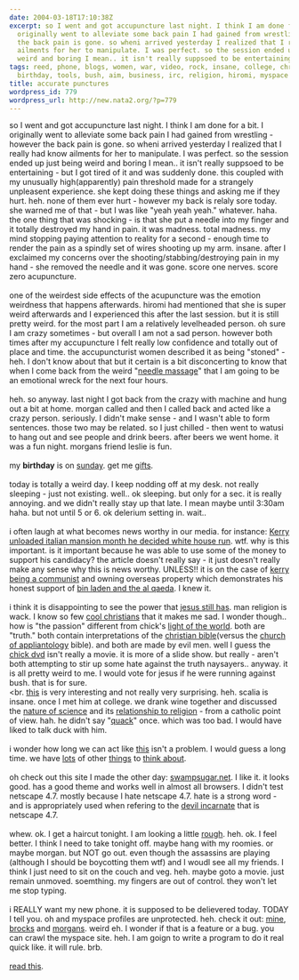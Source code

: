 ```yaml
---
date: 2004-03-18T17:10:38Z
excerpt: so I went and got accupuncture last night. I think I am done for a bit. I
  originally went to alleviate some back pain I had gained from wrestling - however
  the back pain is gone. so wheni arrived yesterday I realized that I really had know
  ailments for her to manipulate. I was perfect. so the session ended up just being
  weird and boring I mean.. it isn't really suppsoed to be entertaining - but ...
tags: reed, phone, blogs, women, war, video, rock, insane, college, chris, coding,
  birthday, tools, bush, aim, business, irc, religion, hiromi, myspace
title: accurate punctures
wordpress_id: 779
wordpress_url: http://new.nata2.org/?p=779
---
```


so I went and got accupuncture last night. I think I am done for a bit. I originally went to alleviate some back pain I had gained from wrestling - however the back pain is gone. so wheni arrived yesterday I realized that I really had know ailments for her to manipulate. I was perfect. so the session ended up just being weird and boring I mean.. it isn't really suppsoed to be entertaining - but I got tired of it and was suddenly done. this coupled with my unusually high(apparently) pain threshold made for a strangely unpleasent experience. she kept doing these things and asking me if they hurt. heh. none of them ever hurt - however my back is relaly sore today. she warned me of that - but I was like "yeah yeah yeah." whatever. haha. the one thing that was shocking - is that she put a needle into my finger and it totally destroyed my hand in pain. it was madness. total madness. my mind stopping paying attention to reality for a second - enough time to render the pain as a spindly set of wires shooting up my arm. insane. after I exclaimed my concerns over the shooting/stabbing/destroying pain in my hand - she removed the needle and it was gone. score one nerves. score zero acupuncture. <br/><br/>one of the weirdest side effects of the acupuncture was the emotion weirdness that happens afterwards. hiromi had mentioned that she is super weird afterwards and I experienced this after the last session. but it is still pretty weird. for the most part I am a relatively levelheaded person. oh sure I am crazy sometimes - but overall I am not a sad person. however both times after my accupuncture I felt really low confidence and totally out of place and time. the accupuncturist women described it as being "stoned" - heh. I don't know about that but it certain is a bit disconcerting to know that when I come back from the weird "<a href="http://www.goodlifemagnets.com/acupuncture.gif">needle massage</a>" that I am going to be an emotional wreck for the next four hours.  <br/><br/>heh. so anyway. last night I got back from the crazy with machine and hung out a bit at home. morgan called and then I called back and acted like a crazy person. seriously. I didn't make sense - and I wasn't able to form sentences. those two may be related. so I just chilled - then went to watusi to hang out and see people and drink beers. after beers we went home. it was a fun night. morgans friend leslie is fun. <br/><br/>my <b>birthday</b> is on <a href="http://encyclopedia.thefreedictionary.com/March%2021">sunday</a>. get me <a href="http://www.amazon.com/gp/registry/registry.html/002-0276114-2914465?%5Fencoding=UTF8&id=24TWA6NT9YXAS">gifts</a>. <br/><br/>today is totally a weird day. I keep nodding off at my desk. not really sleeping - just not existing. well.. ok sleeping. but only for a sec. it is really annoying. and we didn't really stay up that late. I mean maybe until 3:30am haha. but not until 5 or 6. ok delerium setting in. wait.. <br/><br/>i often laugh at what becomes news worthy in our media. for instance: <a href="http://drudgereport.com/kerryid1.htm">Kerry unloaded italian mansion month he decided white house run</a>. wtf. why is this important. is it important because he was  able to use some of the money to support his candidacy? the article doesn't really say - it just doesn't really make any sense why this is news worthy. UNLESS!!  it is on the case of <a href="http://andrew_redux.blogs.com/redux/2004/02/john_kerry_anti.html">kerry being a communist</a> and owning overseas property which demonstrates his honest support of <a href="http://www.tradingwebspaces.com/archives/breakroom2.jpg">bin laden and the al qaeda</a>.  I knew it. <br/><br/>i think it is disappointing to see the power that <a href="http://www.miami.com/mld/miamiherald/8199068.htm?template=contentModules/printstory.jsp">jesus still has</a>. man religion is wack. I know so few <a href="http://mattroanwillkickyourass.com/">cool christians</a> that it makes me sad. I wonder though.. how is "the passion" different from chick's <a href="http://www.chick.com/catalog/videos/LOTW.asp">light of the world</a>. both are "truth." both contain interpretations of the <a href="http://www.bible-christian-heritage.co.uk/images/bible.9.jpg">christian bible</a>(versus the <a href="http://home.online.no/~corneliu/extreme.html">church of appliantology</a> bible). and both are made by evil men. well I guess the <a href="http://www.hkdvdmart.com/a1/dvdmart/image/chick.jpg">chick dvd</a> isn't really a movie. it is more of a slide show. but really - aren't both attempting to stir up some hate against the truth naysayers.. anyway. it is all pretty weird to me. I would vote for jesus if he were running against  bush. that is for sure. <br/><br.
<a href="http://news.yahoo.com/news?tmpl=story2&cid=519&u=/ap/20040318/ap_on_re_us/college_hate_crime_1&printer=1">this</a> is very interesting and not really very surprising. heh. scalia is insane. once I met him at college. we drank wine together and discussed the <a href="http://www.project2061.org/tools/sfaaol/chap1.htm">nature of science</a> and its <a href="http://www.stanford.edu/dept/HPST/SciMedOrg/presentations/AlliKraus/img013.jpg">relationship to religion</a> - from a catholic point of view. hah. he didn't say "<a href="http://www.usatoday.com/news/washington/2004-02-06-cheney-scalia_x.htm">quack</a>" once. which was too bad. I would have liked to talk duck with him. <br/><br/>i wonder how long we can act like <a href="http://www.editorandpublisher.com/eandp/columns/shoptalk_display.jsp?vnu_content_id=1000465506">this</a> isn't a problem. I would guess a long time. we have <a href="http://www.washtimes.com/national/20040317-105827-1441r.htm">lots</a> of other <a href="http://news.myway.com/top/article/id/256517|top|03-18-2004::10:04|reuters.html">things</a> to <a href="http://www.eubusiness.com/afp/040318101927.gsn430bz">think about</a>. <br/><br/>oh check out this site I made the other day: <a href="http://www.swampsugar.net">swampsugar.net</a>. I like it. it looks good. has a good theme and works well in almost all browsers. I didn't test netscape 4.7. mostly because I hate netscape 4.7. hate is a strong word - and is appropriately used when refering to the <a href="http://www.hobbytyme.com/mdse/ver1444.jpg">devil incarnate</a> that is netscape 4.7. <br/><bR>whew. ok. I get a haircut tonight. I am looking a little <a href="http://www.nata2.info/pictures/misc/phone_camera/photolog/1079548717-t610%282%29.jpg">rough</a>. heh. ok. I feel better. I think I need to take tonight off. maybe hang with my roomies. or maybe morgan. but NOT go out. even though the assassins are playing (although I should be boycotting them wtf)  and I woudl see all my friends. I think I just need to sit on the couch and veg. heh. maybe goto a movie. just remain unmoved. soemthing. my fingers are out of control. they won't let me stop typing. <br/><br/>i REALLY want my new phone. it is supposed to be delievered today. TODAY I tell you. oh and myspace profiles are unprotected. heh. check it out: <a href="http://www.myspace.com/247819.usr">mine</a>, <a href="http://www.myspace.com/383329.usr">brocks</a> and <a href="http://www.myspace.com/813235.usr">morgans</a>. weird eh. I wonder if that is a feature or a bug. you can crawl the myspace site. heh. I am goign to write a program to do it real quick like. it will rule. brb. <br/><br/><a href="http://mattnathanson.com/journal/index.shtml">read this</a>.
